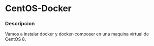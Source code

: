 # CentOS-Docker
### Descripcion
Vamos a instalar docker y docker-composer en una maquina virtual de CentOS 8.

